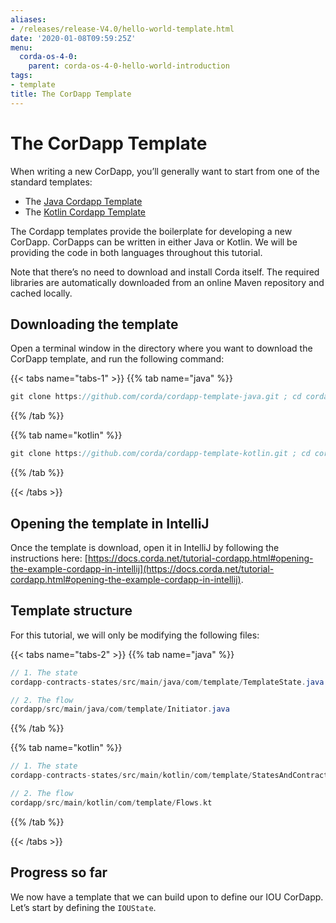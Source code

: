 ```yaml
---
aliases:
- /releases/release-V4.0/hello-world-template.html
date: '2020-01-08T09:59:25Z'
menu:
  corda-os-4-0:
    parent: corda-os-4-0-hello-world-introduction
tags:
- template
title: The CorDapp Template
---
```





# The CorDapp Template

When writing a new CorDapp, you’ll generally want to start from one of the standard templates:


* The [Java Cordapp Template](https://github.com/corda/cordapp-template-java)
* The [Kotlin Cordapp Template](https://github.com/corda/cordapp-template-kotlin)

The Cordapp templates provide the boilerplate for developing a new CorDapp. CorDapps can be written in either Java or Kotlin. We will be
providing the code in both languages throughout this tutorial.

Note that there’s no need to download and install Corda itself. The required libraries are automatically downloaded from an online Maven
repository and cached locally.


## Downloading the template

Open a terminal window in the directory where you want to download the CorDapp template, and run the following command:

{{< tabs name="tabs-1" >}}
{{% tab name="java" %}}
```java
git clone https://github.com/corda/cordapp-template-java.git ; cd cordapp-template-java
```
{{% /tab %}}

{{% tab name="kotlin" %}}
```kotlin
git clone https://github.com/corda/cordapp-template-kotlin.git ; cd cordapp-template-kotlin
```
{{% /tab %}}

{{< /tabs >}}


## Opening the template in IntelliJ

Once the template is download, open it in IntelliJ by following the instructions here:
[https://docs.corda.net/tutorial-cordapp.html#opening-the-example-cordapp-in-intellij](https://docs.corda.net/tutorial-cordapp.html#opening-the-example-cordapp-in-intellij).


## Template structure

For this tutorial, we will only be modifying the following files:

{{< tabs name="tabs-2" >}}
{{% tab name="java" %}}
```java
// 1. The state
cordapp-contracts-states/src/main/java/com/template/TemplateState.java

// 2. The flow
cordapp/src/main/java/com/template/Initiator.java
```
{{% /tab %}}

{{% tab name="kotlin" %}}
```kotlin
// 1. The state
cordapp-contracts-states/src/main/kotlin/com/template/StatesAndContracts.kt

// 2. The flow
cordapp/src/main/kotlin/com/template/Flows.kt
```
{{% /tab %}}

{{< /tabs >}}


## Progress so far

We now have a template that we can build upon to define our IOU CorDapp. Let’s start by defining the `IOUState`.

